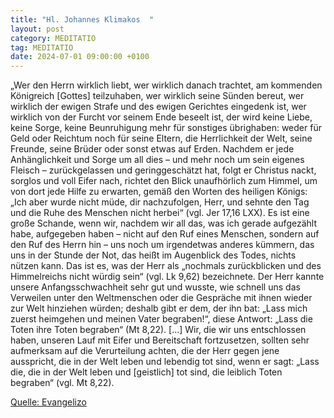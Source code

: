```yaml
---
title: "Hl. Johannes Klimakos  "
layout: post
category: MEDITATIO
tag: MEDITATIO
date: 2024-07-01 09:00:00 +0100
---
```

„Wer den Herrn wirklich liebt, wer wirklich danach trachtet, am kommenden Königreich [Gottes] teilzuhaben, wer wirklich seine Sünden bereut, wer wirklich der ewigen Strafe und des ewigen Gerichtes eingedenk ist, wer wirklich von der Furcht vor seinem Ende beseelt ist, der wird keine Liebe, keine Sorge, keine Beunruhigung mehr für sonstiges übrighaben: weder für Geld oder Reichtum noch für seine Eltern, die Herrlichkeit der Welt, seine Freunde, seine Brüder oder sonst etwas auf Erden.<!--more--> Nachdem er jede Anhänglichkeit und Sorge um all dies – und mehr noch um sein eigenes Fleisch – zurückgelassen und geringgeschätzt hat, folgt er Christus nackt, sorglos und voll Eifer nach, richtet den Blick unaufhörlich zum Himmel, um von dort jede Hilfe zu erwarten, gemäß den Worten des heiligen Königs: „Ich aber wurde nicht müde, dir nachzufolgen, Herr, und sehnte den Tag und die Ruhe des Menschen nicht herbei“ (vgl. Jer 17,16 LXX).
Es ist eine große Schande, wenn wir, nachdem wir all das, was ich gerade aufgezählt habe, aufgegeben haben – nicht auf den Ruf eines Menschen, sondern auf den Ruf des Herrn hin – uns noch um irgendetwas anderes kümmern, das uns in der Stunde der Not, das heißt im Augenblick des Todes, nichts nützen kann. Das ist es, was der Herr als „nochmals zurückblicken und des Himmelreichs nicht würdig sein“ (vgl. Lk 9,62) bezeichnete. Der Herr kannte unsere Anfangsschwachheit sehr gut und wusste, wie schnell uns das Verweilen unter den Weltmenschen oder die Gespräche mit ihnen wieder zur Welt hinziehen würden; deshalb gibt er dem, der ihn bat: „Lass mich zuerst heimgehen und meinen Vater begraben!“, diese Antwort: „Lass die Toten ihre Toten begraben“ (Mt 8,22). […]
Wir, die wir uns entschlossen haben, unseren Lauf mit Eifer und Bereitschaft fortzusetzen, sollten sehr aufmerksam auf die Verurteilung achten, die der Herr gegen jene ausspricht, die in der Welt leben und lebendig tot sind, wenn er sagt: „Lass die, die in der Welt leben und [geistlich] tot sind, die leiblich Toten begraben“ (vgl. Mt 8,22).


[Quelle: Evangelizo](https://evangeliumtagfuertag.org/DE/gospel)